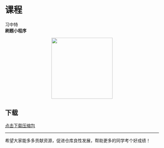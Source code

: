 # 课程

习中特<br>
**刷题小程序**
<div align="center">
    <img src="https://github.com/Royfor12/CQUT-electronic-information-engineering/blob/main/%E8%AF%BE%E7%A8%8B%E7%9B%AE%E5%BD%95/%E4%B9%A0%E4%B8%AD%E7%89%B9/%E9%A2%98%E5%BA%9323.jpg" width="200px">
</div>

## 下载

[点击下载压缩包](https://minhaskamal.github.io/DownGit/#/home?url=https://github.com/Royfor12/CQUT-electronic-information-engineering/tree/main/%E8%AF%BE%E7%A8%8B%E7%9B%AE%E5%BD%95/%E4%B9%A0%E4%B8%AD%E7%89%B9)

---

希望大家能多多贡献资源，促进仓库良性发展，帮助更多的同学考个好成绩！